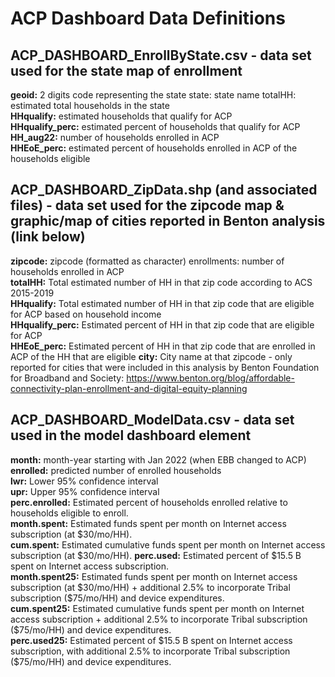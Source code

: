 # ACP Dashboard Data Definitions

## ACP_DASHBOARD_EnrollByState.csv - data set used for the state map of enrollment

**geoid:** 2 digits code representing the state state: state name totalHH: estimated total households in the state\
**HHqualify:** estimated households that qualify for ACP\
**HHqualify_perc:** estimated percent of households that qualify for ACP\
**HH_aug22:** number of households enrolled in ACP\
**HHEoE_perc:** estimated percent of households enrolled in ACP of the households eligible

## ACP_DASHBOARD_ZipData.shp (and associated files) - data set used for the zipcode map & graphic/map of cities reported in Benton analysis (link below)

**zipcode:** zipcode (formatted as character) enrollments: number of households enrolled in ACP\
**totalHH:** Total estimated number of HH in that zip code according to ACS 2015-2019\
**HHqualify:** Total estimated number of HH in that zip code that are eligible for ACP based on household income\
**HHqualify_perc:** Estimated percent of HH in that zip code that are eligible for ACP\
**HHEoE_perc:** Estimated percent of HH in that zip code that are enrolled in ACP of the HH that are eligible **city:** City name at that zipcode - only reported for cities that were included in this analysis by Benton Foundation for Broadband and Society: <https://www.benton.org/blog/affordable-connectivity-plan-enrollment-and-digital-equity-planning>

## ACP_DASHBOARD_ModelData.csv - data set used in the model dashboard element

**month:** month-year starting with Jan 2022 (when EBB changed to ACP)\
**enrolled:** predicted number of enrolled households\
**lwr:** Lower 95% confidence interval\
**upr:** Upper 95% confidence interval\
**perc.enrolled:** Estimated percent of households enrolled relative to households eligible to enroll.\
**month.spent:** Estimated funds spent per month on Internet access subscription (at \$30/mo/HH).\
**cum.spent:** Estimated cumulative funds spent per month on Internet access subscription (at \$30/mo/HH). **perc.used:** Estimated percent of \$15.5 B spent on Internet access subscription.\
**month.spent25:** Estimated funds spent per month on Internet access subscription (at \$30/mo/HH) + additional 2.5% to incorporate Tribal subscription (\$75/mo/HH) and device expenditures.\
**cum.spent25:** Estimated cumulative funds spent per month on Internet access subscription + additional 2.5% to incorporate Tribal subscription (\$75/mo/HH) and device expenditures.\
**perc.used25:** Estimated percent of \$15.5 B spent on Internet access subscription, with additional 2.5% to incorporate Tribal subscription (\$75/mo/HH) and device expenditures.
